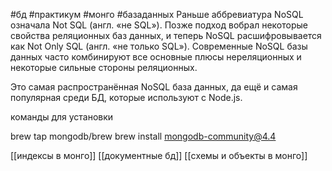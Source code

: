 #бд #практикум #монго #базаданных
Раньше аббревиатура NoSQL означала Not SQL (англ. «не SQL»). Позже подход вобрал некоторые свойства реляционных баз данных, и теперь NoSQL расшифровывается как Not Only SQL (англ. «не только SQL»). Современные NoSQL базы данных часто комбинируют все основные плюсы нереляционных и некоторые сильные стороны реляционных.


Это самая распространённая NoSQL база данных, да ещё и самая популярная среди БД, которые используют с Node.js.

команды для установки

brew tap mongodb/brew 
brew install mongodb-community@4.4

[[индексы в монго]]
[[документные бд]]
[[cхемы и объекты в монго]]